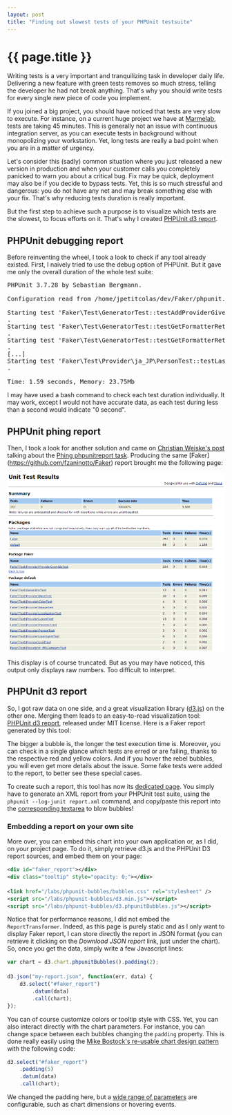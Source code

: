 ```yaml
---
layout: post
title: "Finding out slowest tests of your PHPUnit testsuite"
---
```


# {{ page.title }}

Writing tests is a very important and tranquilizing task in developer daily life. Delivering a new feature with green tests removes so much stress, telling the developer he had not break anything. That&#39;s why you should write tests for every single new piece of code you implement.

If you joined a big project, you should have noticed that tests are very slow to execute. For instance, on a current huge project we have at [Marmelab](http://www.marmelab.com), tests are taking 45 minutes. This is generally not an issue with continuous integration server, as you can execute tests in background without monopolizing your workstation. Yet, long tests are really a bad point
when you are in a matter of urgency.

Let's consider this (sadly) common situation where you just released a new version in production and when your customer calls you completely panicked to warn you about a critical bug. Fix may be quick, deployment may also be if you decide to bypass tests. Yet, this is so much stressful and dangerous: you do not have any net and may break something else with your fix. That&#39;s why reducing tests duration is really important.

But the first step to achieve such a purpose is to visualize which tests are the slowest, to focus efforts on it. That's why I created [PHPUnit d3 report](https://github.com/marmelab/phpunit-d3-report).

## PHPUnit debugging report

Before reinventing the wheel, I took a look to check if any tool already existed. First, I naively tried to use the debug option of PHPUnit. But it gave me only the overall duration of the whole test suite:

<pre class="console">PHPUnit 3.7.28 by Sebastian Bergmann.

Configuration read from /home/jpetitcolas/dev/Faker/phpunit.xml.dist

Starting test 'Faker\Test\GeneratorTest::testAddProviderGivesPriorityToNewlyAddedProvider'.
.
Starting test 'Faker\Test\GeneratorTest::testGetFormatterReturnsCallable'.
.
Starting test 'Faker\Test\GeneratorTest::testGetFormatterReturnsCorrectFormatter'.
.
[...]
Starting test 'Faker\Test\Provider\ja_JP\PersonTest::testLastKanaNameReturnsNagisa'.
.

Time: 1.59 seconds, Memory: 23.75Mb</pre>

I may have used a bash command to check each test duration individually. It may work, except I would not have accurate data, as each test during less than a second would indicate "0 second".

## PHPUnit phing report

Then, I took a look for another solution and came on [Christian Weiske's post](http://cweiske.de/tagebuch/visualizing-phpunit-runs.htm) talking about the [Phing phpunitreport task](http://www.phing.info/docs/master/webhelp/PHPUnitReport.html). Producing the same [Faker] (https://github.com/fzaninotto/Faker) report brought me the following page:

<img src="/img/posts/phing-phpunitreport-faker.png" alt="Phing PHPUnit report of Faker" title="Phing PHPUnit report of Faker" />

This display is of course truncated. But as you may have noticed, this output only displays raw numbers. Too difficult to interpret.

## PHPUnit d3 report

So, I got raw data on one side, and a great visualization library ([d3.js](http://d3js.org)) on the other one. Merging them leads to an easy-to-read visualization tool: [PHPUnit d3 report](http://marmelab.com/phpunit-d3-report/), released under MIT license. Here is a Faker report generated by this tool:

<div id="faker_report"></div>
<div class="tooltip" style="opacity: 0;"></div>

<link href="/labs/phpunit-bubbles/bubbles.css" rel="stylesheet" />
<script src="/labs/phpunit-bubbles/d3.min.js"></script>
<script src="/labs/phpunit-bubbles/d3.phpunitBubbles.js"></script>
<script src="/labs/phpunit-bubbles/bubbles.js"></script>

The bigger a bubble is, the longer the test execution time is. Moreover, you can check in a single glance which tests are erred or are failing, thanks to the respective red and yellow colors. And if you hover the rebel bubbles, you will even get more details about the issue. Some fake tests were added to the report, to better see these special cases.

To create such a report, this tool has now its [dedicated page](http://marmelab.com/phpunit-d3-report/). You simply have to generate an XML report from your PHPUnit test suite, using the `phpunit --log-junit report.xml` command, and copy/paste this report into the [corresponding textarea](http://marmelab.com/phpunit-d3-report/#report) to blow bubbles!

### Embedding a report on your own site

More over, you can embed this chart into your own application or, as I did, on your project page. To do it, simply retrieve d3.js and the PHPUnit D3 report sources, and embed them on your page:

``` xml
<div id="faker_report"></div>
<div class="tooltip" style="opacity: 0;"></div>

<link href="/labs/phpunit-bubbles/bubbles.css" rel="stylesheet" />
<script src="/labs/phpunit-bubbles/d3.min.js"></script>
<script src="/labs/phpunit-bubbles/d3.phpunitBubbles.js"></script>
```
Notice that for performance reasons, I did not embed the `ReportTransformer`. Indeed, as this page is purely static and as I only want to display Faker report, I can store directly the report in JSON format (you can retrieve it clicking on the *Download JSON report* link, just under the chart). So, once you get the data, simply write a few Javascript lines:

``` js
var chart = d3.chart.phpunitBubbles().padding(2);

d3.json("my-report.json", function(err, data) {
    d3.select("#faker_report")
        .datum(data)
        .call(chart);
});
```
You can of course customize colors or tooltip style with CSS. Yet, you can also interact directly with the chart parameters. For instance, you can change space between each bubbles changing the `padding` property. This is done really easily using the [Mike Bostock's re-usable chart design pattern](#) with the following code:

``` js
d3.select("#faker_report")
    .padding(5)
    .datum(data)
    .call(chart);
```
We changed the padding here, but a [wide range of parameters](https://github.com/marmelab/phpunit-d3-report#parameters) are configurable, such as chart dimensions or hovering events.

